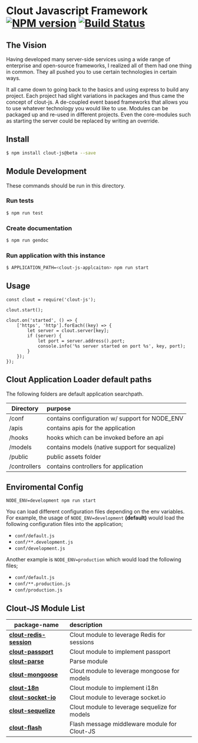 Clout Javascript Framework [![NPM version][npm-image]][npm-url] [![Build Status][travis-image]][travis-url]
===========

## The Vision
Having developed many server-side services using a wide range of enterprise and open-source frameworks, I realized all of them had one thing in common. They all pushed you to use certain technologies in certain ways.

It all came down to going back to the basics and using express to build any project. Each project had slight variations in packages and thus came the concept of clout-js. A de-coupled event based frameworks that allows you to use whatever technology you would like to use. Modules can be packaged up and re-used in different projects. Even the core-modules such as starting the server could be replaced by writing an override.

## Install
```bash
$ npm install clout-js@beta --save
```

## Module Development
These commands should be run in this directory.

### Run tests
```bash
$ npm run test
```

### Create documentation
```bash
$ npm run gendoc
```

### Run application with this instance
```bash
$ APPLICATION_PATH=<clout-js-applcaiton> npm run start
```

## Usage
```node
const clout = require('clout-js');

clout.start();

clout.on('started', () => {
	['https', 'http'].forEach((key) => {
		let server = clout.server[key];
		if (server) {
			let port = server.address().port;
			console.info('%s server started on port %s', key, port);
		}
	});
});

```

## Clout Application Loader default paths
The following folders are default application searchpath.

| Directory     | purpose       									|
| ------------- | :------------------------------------------------ |
| /conf 		| contains configuration w/ support for NODE_ENV 	|
| /apis 		| contains apis for the application 				| [Create API Endpoint](http://clout-stack.github.io/clout-js/tutorial-create-api-endpoint.html)
| /hooks 		| hooks which can be invoked before an api 			|
| /models 		| contains models (native support for sequalize) 	|
| /public 		| public assets folder								|
| /controllers 	| contains controllers for application 				|

## Enviromental Config
```NODE_ENV=development npm run start```

You can load different configuration files depending on the env variables. For example, the usage of ```NODE_ENV=development``` **(default)** would load the following configuration files into the application;
- ```conf/default.js```
- ```conf/**.development.js```
- ```conf/development.js```

Another example is ```NODE_ENV=production``` which would load the following files;
- ```conf/default.js```
- ```conf/**.production.js```
- ```conf/production.js```

## Clout-JS Module List
| package-name | description |
| ------------- | :------- |
| **[clout-redis-session](https://github.com/clout-js-modules/clout-redis-session)** | Clout module to leverage Redis for sessions |
| **[clout-passport](https://github.com/clout-js-modules/clout-passport)** | Clout module to implement passport |
| **[clout-parse](https://github.com/clout-js-modules/clout-parse)** | Parse module |
| **[clout-mongoose](https://github.com/clout-js-modules/clout-mongoose)** | Clout module to leverage mongoose for models |
| **[clout-18n](https://github.com/clout-js-modules/clout-18n)** | Clout module to implement i18n |
| **[clout-socket-io](https://github.com/clout-js-modules/clout-socket-io)** | Clout module to leverage socket.io |
| **[clout-sequelize](https://github.com/clout-js-modules/clout-sequelize)** | Clout module to leverage sequelize for models |
| **[clout-flash](https://github.com/clout-js-modules/clout-flash)** | Flash message middleware module for Clout-JS |

[npm-image]: https://badge.fury.io/js/clout-js.svg
[npm-url]: https://npmjs.org/package/clout-js
[travis-image]: https://travis-ci.org/clout-stack/clout-js.svg?branch=master
[travis-url]: https://travis-ci.org/clout-stack/clout-js
